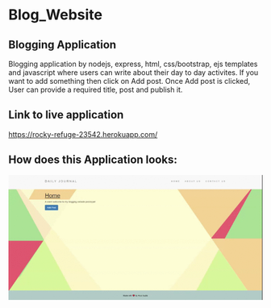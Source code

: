# Blog_Website

## Blogging Application

Blogging application by nodejs, express, html, css/bootstrap, ejs templates and javascript where users can write about their day to day activites. If you want to add something then click on Add post. Once Add post is clicked, User can provide a required title, post and publish it.

 
## Link to live application

https://rocky-refuge-23542.herokuapp.com/

## How does this Application looks:

![](ScreenShare.gif)
